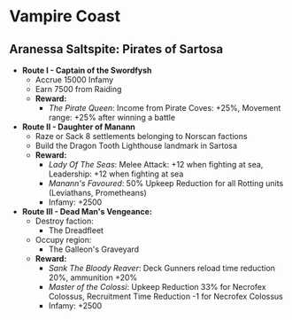 # Vampire Coast

## Aranessa Saltspite: Pirates of Sartosa

* **Route I - Captain of the Swordfysh**
  * Accrue 15000 Infamy
  * Earn 7500 from Raiding
  * **Reward:**
    * _The Pirate Queen_: Income from Pirate Coves: +25%, Movement range: +25% after winning a battle 
* **Route II - Daughter of Manann**
  * Raze or Sack 8 settlements belonging to Norscan factions
  * Build the Dragon Tooth Lighthouse landmark in Sartosa
  * **Reward:**
    * _Lady Of The Seas_: Melee Attack: +12 when fighting at sea, Leadership: +12 when fighting at sea
    * _Manann's Favoured_: 50% Upkeep Reduction for all Rotting units (Leviathans, Prometheans)
    * Infamy: +2500
* **Route III - Dead Man's Vengeance:**
  * Destroy faction: 
    * The Dreadfleet
  * Occupy region:
    * The Galleon's Graveyard
  * **Reward:**
     * _Sank The Bloody Reaver_: Deck Gunners reload time reduction 20%, ammunition +20%
     * _Master of the Colossi_: Upkeep Reduction 33% for Necrofex Colossus, Recruitment Time Reduction -1 for Necrofex Colossus
     * Infamy: +2500
